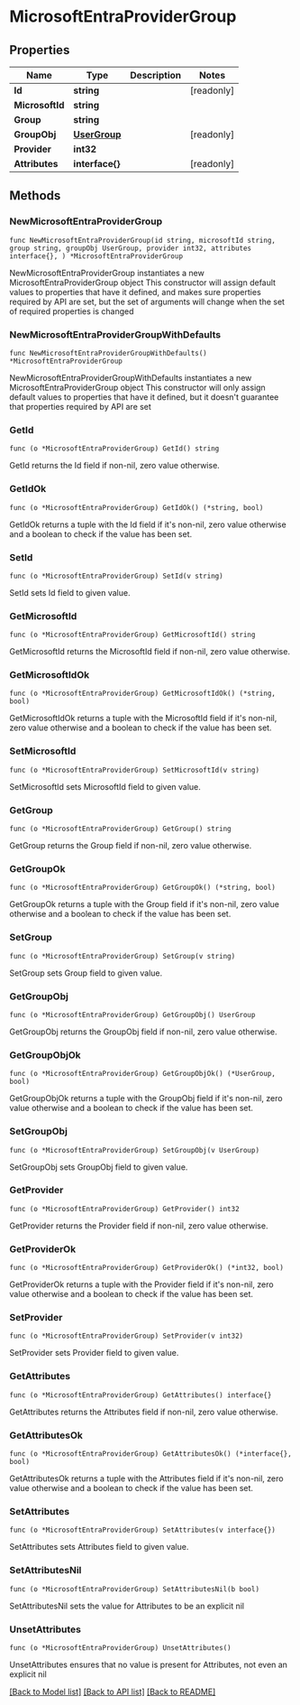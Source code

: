 # MicrosoftEntraProviderGroup

## Properties

Name | Type | Description | Notes
------------ | ------------- | ------------- | -------------
**Id** | **string** |  | [readonly] 
**MicrosoftId** | **string** |  | 
**Group** | **string** |  | 
**GroupObj** | [**UserGroup**](UserGroup.md) |  | [readonly] 
**Provider** | **int32** |  | 
**Attributes** | **interface{}** |  | [readonly] 

## Methods

### NewMicrosoftEntraProviderGroup

`func NewMicrosoftEntraProviderGroup(id string, microsoftId string, group string, groupObj UserGroup, provider int32, attributes interface{}, ) *MicrosoftEntraProviderGroup`

NewMicrosoftEntraProviderGroup instantiates a new MicrosoftEntraProviderGroup object
This constructor will assign default values to properties that have it defined,
and makes sure properties required by API are set, but the set of arguments
will change when the set of required properties is changed

### NewMicrosoftEntraProviderGroupWithDefaults

`func NewMicrosoftEntraProviderGroupWithDefaults() *MicrosoftEntraProviderGroup`

NewMicrosoftEntraProviderGroupWithDefaults instantiates a new MicrosoftEntraProviderGroup object
This constructor will only assign default values to properties that have it defined,
but it doesn't guarantee that properties required by API are set

### GetId

`func (o *MicrosoftEntraProviderGroup) GetId() string`

GetId returns the Id field if non-nil, zero value otherwise.

### GetIdOk

`func (o *MicrosoftEntraProviderGroup) GetIdOk() (*string, bool)`

GetIdOk returns a tuple with the Id field if it's non-nil, zero value otherwise
and a boolean to check if the value has been set.

### SetId

`func (o *MicrosoftEntraProviderGroup) SetId(v string)`

SetId sets Id field to given value.


### GetMicrosoftId

`func (o *MicrosoftEntraProviderGroup) GetMicrosoftId() string`

GetMicrosoftId returns the MicrosoftId field if non-nil, zero value otherwise.

### GetMicrosoftIdOk

`func (o *MicrosoftEntraProviderGroup) GetMicrosoftIdOk() (*string, bool)`

GetMicrosoftIdOk returns a tuple with the MicrosoftId field if it's non-nil, zero value otherwise
and a boolean to check if the value has been set.

### SetMicrosoftId

`func (o *MicrosoftEntraProviderGroup) SetMicrosoftId(v string)`

SetMicrosoftId sets MicrosoftId field to given value.


### GetGroup

`func (o *MicrosoftEntraProviderGroup) GetGroup() string`

GetGroup returns the Group field if non-nil, zero value otherwise.

### GetGroupOk

`func (o *MicrosoftEntraProviderGroup) GetGroupOk() (*string, bool)`

GetGroupOk returns a tuple with the Group field if it's non-nil, zero value otherwise
and a boolean to check if the value has been set.

### SetGroup

`func (o *MicrosoftEntraProviderGroup) SetGroup(v string)`

SetGroup sets Group field to given value.


### GetGroupObj

`func (o *MicrosoftEntraProviderGroup) GetGroupObj() UserGroup`

GetGroupObj returns the GroupObj field if non-nil, zero value otherwise.

### GetGroupObjOk

`func (o *MicrosoftEntraProviderGroup) GetGroupObjOk() (*UserGroup, bool)`

GetGroupObjOk returns a tuple with the GroupObj field if it's non-nil, zero value otherwise
and a boolean to check if the value has been set.

### SetGroupObj

`func (o *MicrosoftEntraProviderGroup) SetGroupObj(v UserGroup)`

SetGroupObj sets GroupObj field to given value.


### GetProvider

`func (o *MicrosoftEntraProviderGroup) GetProvider() int32`

GetProvider returns the Provider field if non-nil, zero value otherwise.

### GetProviderOk

`func (o *MicrosoftEntraProviderGroup) GetProviderOk() (*int32, bool)`

GetProviderOk returns a tuple with the Provider field if it's non-nil, zero value otherwise
and a boolean to check if the value has been set.

### SetProvider

`func (o *MicrosoftEntraProviderGroup) SetProvider(v int32)`

SetProvider sets Provider field to given value.


### GetAttributes

`func (o *MicrosoftEntraProviderGroup) GetAttributes() interface{}`

GetAttributes returns the Attributes field if non-nil, zero value otherwise.

### GetAttributesOk

`func (o *MicrosoftEntraProviderGroup) GetAttributesOk() (*interface{}, bool)`

GetAttributesOk returns a tuple with the Attributes field if it's non-nil, zero value otherwise
and a boolean to check if the value has been set.

### SetAttributes

`func (o *MicrosoftEntraProviderGroup) SetAttributes(v interface{})`

SetAttributes sets Attributes field to given value.


### SetAttributesNil

`func (o *MicrosoftEntraProviderGroup) SetAttributesNil(b bool)`

 SetAttributesNil sets the value for Attributes to be an explicit nil

### UnsetAttributes
`func (o *MicrosoftEntraProviderGroup) UnsetAttributes()`

UnsetAttributes ensures that no value is present for Attributes, not even an explicit nil

[[Back to Model list]](../README.md#documentation-for-models) [[Back to API list]](../README.md#documentation-for-api-endpoints) [[Back to README]](../README.md)


